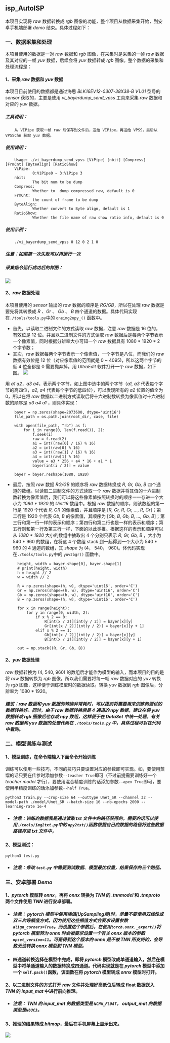 ## **isp_AutoISP**
本项目实现将 _raw_ 数据转换成 _rgb_ 图像的功能，整个项目从数据采集开始，到安卓手机端部署 *demo* 结束。具体过程如下：

### **一、数据采集和处理**
本项目使用的数据是一对 _raw_ 数据和 _rgb_ 图像，在采集时是采集的一帧 _raw_ 数据及其对应的一帧 _yuv_ 数据，后续会将 _yuv_ 数据转成 _rgb_ 图像。整个数据的采集和处理流程是：

#### 1、采集 _raw_ 数据和 _yuv_ 数据
本项目目前使用的数据都是通过海思 _BLK16EV12-0307-38X38-B V1.01_ 型号的 _sensor_ 获取的，主要是使用 _vi_bayerdump_send_vpss_ 工具来采集 _raw_ 数据和对应的 _yuv_ 数据。
##### 工具说明：
        从 VIPipe 获取一帧 raw 后保存到文件后，送给 VIPipe，再送给 VPSS，最后从 VPSSChn 获取 yuv 数据。
##### 使用说明：
        Usage: ./vi_bayerdump_send_vpss [ViPipe] [nbit] [Compress] [FrmCnt] [ByteAlign] [RatioShow]
        ViPipe: 
                0:ViPipe0 ~ 3:ViPipe 3
        nbit: 
                The bit num to be dump
        Compress: 
                Whether to  dump compressed raw, default is 0
        FrmCnt: 
                the count of frame to be dump
        ByteAlign: 
                Whether convert to Byte align, default is 1
        RatioShow: 
                Whether the file name of raw show ratio info, default is 0
##### 使用示例：
        ./vi_bayerdump_send_vpss 0 12 0 2 1 0

##### 注意：如果第一次失败可以再运行一次

##### 采集指令运行成功后的样图：
![](./figures/image1.jpg)

#### 2、_raw_ 数据处理
本项目使用的 _sensor_ 输出的 _raw_ 数据的顺序是 _RG/GB_，所以在处理 _raw_ 数据是要先将其转换成 _R_ 、_Gr_ 、 _Gb_ 、 _B_ 四个通道的数据。具体代码实现在`./tools/tools.py`中的 `oneimg2npy_()` 函数中。 
* 首先，以读取二进制文件的方式读取 _raw_ 数据，注意 _raw_ 数据是 16 位的，有效位是 12 位。并且以二进制文件的方式读取 _raw_ 数据后是每两个字节表示一个像素值，同时根据分辨率大小可知一个 _raw_ 数据具有 1080 * 1920 * 2 个字节数；
* 其次，_raw_ 数据每两个字节表示一个像素值，一个字节是八位，而我们的 _raw_ 数据有效位是 12 位（对应像素值的范围就是 0 ~ 4095)，所以这两个字节的低 4 位全都是 0 需要抛弃掉。用 *UltraEdit* 软件打开一个 _raw_ 数据，如下图。
![](./figures/image3.png)

用 _a1 a2_，_a3 a4_，表示两个字节，如上图中选中的两个字节（*a1, a3* 代表每个字节的高四位，_a2, a4_ 代表每个字节的低四位），可以发现所有的 _a2_ 位置的值全为 0，所以在将 _raw_ 数据以二进制方式读取后将十六进制数转换为像素值时十六进制数的顺序是 _a3 a4 a1_ ，则具体实现：
        
        bayer = np.zeros(shape=2073600, dtype='uint16')
        file_path = os.path.join(root_dir, case, file)

        with open(file_path, "rb") as f:
            for i in range(0, len(f.read()), 2):
                f.seek(i)
                raw = f.read(2)
                a1 = int((raw[0] / 16) % 16)
                a2 = int(raw[0] % 16)
                a3 = int((raw[1] / 16) % 16)
                a4 = int(raw[1] % 16)
                value = a3 * 256 + a4 * 16 + a1 * 1
                bayer[int(i / 2)] = value

        bayer = bayer.reshape(1080, 1920)
    
* 最后，按照 _raw_ 数据 _RG/GB_ 的顺序将 _raw_ 数据转换成 _R, Gr, Gb, B_ 四个通道的数组。以读取二进制文件的方式读取一个 _raw_ 数据并将其值的十六进制数转换为像素值后，我们可以将这些像素值按照转换时的顺序一一存进一个大小为 _1080 * 1920_ 的 _Uint16_ 数组中。根据 _raw_ 数据的顺序，则该数组的第一行是 1920 个代表 _R, GR_ 的像素值，并且顺序是 [_R, Gr, R, Gr, ..., R, Gr_]；第二行是 1920 个代表 _Gb, B_ 的像素值，其顺序为 [_Gb, B, Gb, B, ..., Gb, B_]；第三行和第一行一样的表示和顺序；第四行和第二行也是一样的表示和顺序；第五行则和第一行及第三行一样，下面的以此类推。根据这样的表示和顺序可以从 _1080 * 1920_ 大小的数组中抽取出 4 个分别只表示 _R, Gr, Gb, B_ ，大小为 540 * 960 的数组，在将这 4 个数组 stack 到一起得到一个大小为 540 * 960 的 4 通道的数组，其 _shape_ 为 (4， 540， 960)。体代码实现在`./tools/tools.py`中的 `yuv2bgr()` 函数中。

        height, width = bayer.shape[0], bayer.shape[1]
        # print(height, width)
        h = height // 2
        w = width // 2

        R = np.zeros(shape=(h, w), dtype='uint16', order='C')
        Gr = np.zeros(shape=(h, w), dtype='uint16', order='C')
        Gb = np.zeros(shape=(h, w), dtype='uint16', order='C')
        B = np.zeros(shape=(h, w), dtype='uint16', order='C')

        for x in range(height):
            for y in range(0, width, 2):
                if x % 2 == 0:
                    R[int(x / 2)][int(y / 2)] = bayer[x][y]
                    Gr[int(x / 2)][int(y / 2)] = bayer[x][y + 1]
                elif x % 2 == 1:
                    Gb[int(x / 2)][int(y / 2)] = bayer[x][y]
                    B[int(x / 2)][int(y / 2)] = bayer[x][y + 1]

        out = np.stack((R, Gr, Gb, B))

#### 2、_yuv_ 数据处理
_raw_ 数据转换为 (4, 540, 960) 的数组后才能作为模型的输入，而本项目的目的是将 _raw_ 数据转换为 _rgb_ 图像。所以我们需要将每一帧 _raw_ 数据对应的 _yuv_ 转换为 _rgb_ 图像，这样便于训练模型时的数据读取。转换 _yuv_ 数据到 _rgb_ 图像后，分辨率为 1080 * 1920。

##### **建议**：_raw_ 数据和 _yuv_ 数据的转换非常耗时，可以提前将需要用来训练和测试的数据转换好。同时，由于 _raw_ 数据转换后是 4 通道的 _npy_ 数据，建议在将 _yuv_ 数据转成 _rgb_ 图像后也存成 _npy_ 数组，这样便于在 _DataSet_ 中统一处理。有关 _raw_ 数据和 _yuv_ 数据的处理代码在 `./tools/tools.py` 中，具体过程可以在代码中看到。 

### **二、模型训练与测试**

#### 1、模型训练，在命令端输入下面命令开始训练
训练可以使用一些技巧，不同的技巧只要设置对应的参数即可实现。如，要使用蒸馏的话只要在传参时添加参数`--teacher True`即可（不过前提需要训练好一个 _teacher model_ 才行），要使用混合精度训练的话添加参数`--apex True`即可，要使用半精度训练的话添加参数`--half True`。 

    python3 train.py --crop-size 64 --outtype Unet_SR --channel 32 --model-path ./model/Unet_SR --batch-size 16 --nb-epochs 2000 --learning-rate 1e-4
* ##### 注意：训练的数据我是通过读取 _txt_ 文件中的路径获得的，需要的话可以使用`./tools/img2txt.py`中的 `npy2txt()`函数根据自己的数据的路径将这些数据路径存进 _txt_ 文件中，

#### 2、模型测试：
    python3 test.py
* ##### 注意：修改 `test.py` 中需要测试数据、模型最优权重，结果保存的三个路径。

### **三、安卓部署 _Demo_**

#### 1、_pytorch_ 模型转 _onnx_，再将 _onnx_ 转换为 _TNN_ 的 _.tnnmodel_ 和 _.tnnproto_ 两个文件使用 _TNN_ 进行安卓部署。
* ##### 注意： _pytorch_ 模型中使用插值(UpSampling层)时，尽量不要使用双线性或双三次等插值方式，因为使用这些插值方式会要求设置参数`align_corners=True`。而设置这个参数后，在使用`torch.onnx._export()`将 _pytorch_ 模型转为 _onnx_ 时会被要求设置一个有关 _onnx_ 版本的参数`opset_version=11`。可是得到这个版本的 _onnx_ 是不被 _TNN_ 所支持的，会导致无法转换 _onnx_ 模型到 _TNN_ 模型。 
* #### 四通道转换选择在模型中完成，即将 _pytorch_ 模型改成单通道输入，然后在模型中将单通道输入的数据转换成四通道。代码实现就是在 _pytorch_ 模型中添加一个 `self.pack()`函数，该函数在将 _pytorch_ 模型转成 _onnx_ 模型时打开。

#### 2、以二进制文件的方式打开 _raw_ 文件并处理好高低位后转成 float 数据送入 _TNN_ 的 _input_mat_ 中进行前向推理。
* ##### 注意： _TNN_ 的 _input_mat_ 的数据类型是 `NCHW_FLOAT`， _output_mat_ 的数据类型是`N8UC3`。

#### 3、推理的结果转成 _bitmap_，最后在手机屏幕上显示出来。
![](./figures/image2.jpg)
